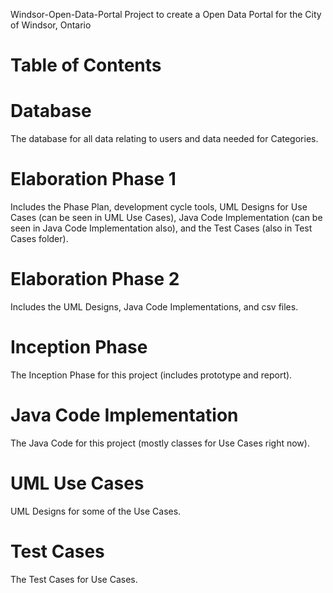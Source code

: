 Windsor-Open-Data-Portal
Project to create a Open Data Portal for the City of Windsor, Ontario
# Table of Contents
# Database
The database for all data relating to users and data needed for Categories.
# Elaboration Phase 1
Includes the Phase Plan, development cycle tools, UML Designs for Use Cases (can be seen in UML Use Cases), Java Code Implementation (can be seen in Java Code Implementation also), and the Test Cases (also in Test Cases folder).
# Elaboration Phase 2
Includes the UML Designs, Java Code Implementations, and csv files.
# Inception Phase
The Inception Phase for this project (includes prototype and report).
# Java Code Implementation
The Java Code for this project (mostly classes for Use Cases right now).
# UML Use Cases
UML Designs for some of the Use Cases.
# Test Cases
The Test Cases for Use Cases.
